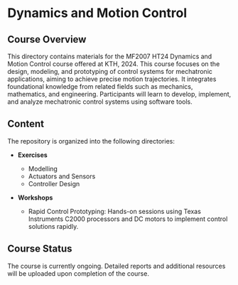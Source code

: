 # Dynamics and Motion Control

## Course Overview
This directory contains materials for the MF2007 HT24 Dynamics and Motion Control course offered at KTH, 2024. This course focuses on the design, modeling, and prototyping of control systems for mechatronic applications, aiming to achieve precise motion trajectories. It integrates foundational knowledge from related fields such as mechanics, mathematics, and engineering. Participants will learn to develop, implement, and analyze mechatronic control systems using software tools.

## Content
The repository is organized into the following directories:

- **Exercises**
  - Modelling
  - Actuators and Sensors
  - Controller Design

- **Workshops**
  - Rapid Control Prototyping: Hands-on sessions using Texas Instruments C2000 processors and DC motors to implement control solutions rapidly.

## Course Status
The course is currently ongoing. Detailed reports and additional resources will be uploaded upon completion of the course.
